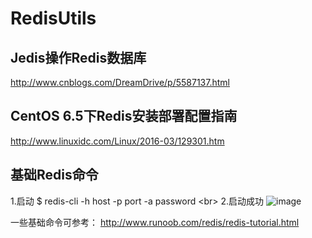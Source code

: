 # RedisUtils

Jedis操作Redis数据库
------- 
http://www.cnblogs.com/DreamDrive/p/5587137.html

CentOS 6.5下Redis安装部署配置指南
------- 
http://www.linuxidc.com/Linux/2016-03/129301.htm

基础Redis命令
------- 
1.启动
$ redis-cli -h host -p port -a password \<br> 
2.启动成功
![image](http://www.runoob.com/wp-content/uploads/2014/11/redis-install1.png)

一些基础命令可参考：
http://www.runoob.com/redis/redis-tutorial.html
